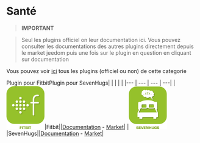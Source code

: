 
# Santé


>**IMPORTANT**

>Seul les plugins officiel on leur documentation ici. Vous pouvez consulter les documentations des autres plugins directement depuis le market jeedom puis une fois sur le plugin en question en cliquant sur documentation


Vous pouvez voir [ici](https://market.jeedom.com/index.php?v=d&p=market&type=plugin&categorie=health) tous les plugins (officiel ou non) de cette categorie

Plugin pour FitbitPlugin pour SevenHugs| | | | |
|--- | --- | --- | ---|
|<img src="fitbit/fitbit_icon.png" width="100" />|Fitbit||[Documentation](fitbit/index.md) - [Market](https://market.jeedom.com/index.php?v=d&p=market_display&id=1018)|
|<img src="sevenhugs/sevenhugs_icon.png" width="100" />|SevenHugs||[Documentation](sevenhugs/index.md) - [Market](https://market.jeedom.com/index.php?v=d&p=market_display&id=2492)|
